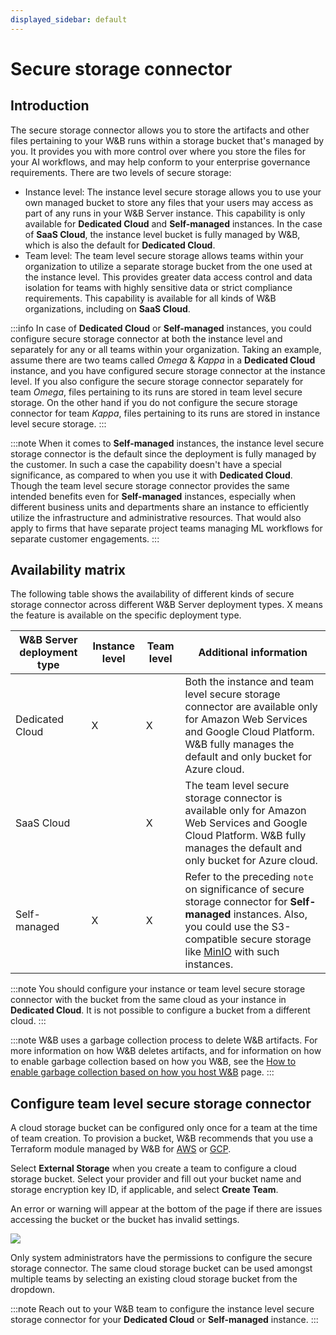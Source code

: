 ```yaml
---
displayed_sidebar: default
---
```


# Secure storage connector

## Introduction
The secure storage connector allows you to store the artifacts and other files pertaining to your W&B runs within a storage bucket that's managed by you. It provides you with more control over where you store the files for your AI workflows, and may help conform to your enterprise governance requirements. There are two levels of secure storage:

* Instance level: The instance level secure storage allows you to use your own managed bucket to store any files that your users may access as part of any runs in your W&B Server instance. This capability is only available for **Dedicated Cloud** and **Self-managed** instances. In the case of **SaaS Cloud**, the instance level bucket is fully managed by W&B, which is also the default for **Dedicated Cloud**. 
* Team level: The team level secure storage allows teams within your organization to utilize a separate storage bucket from the one used at the instance level. This provides greater data access control and data isolation for teams with highly sensitive data or strict compliance requirements. This capability is available for all kinds of W&B organizations, including on **SaaS Cloud**.

:::info
In case of **Dedicated Cloud** or **Self-managed** instances, you could configure secure storage connector at both the instance level and separately for any or all teams within your organization. Taking an example, assume there are two teams called _Omega_ & _Kappa_ in a **Dedicated Cloud** instance, and you have configured secure storage connector at the instance level. If you also configure the secure storage connector separately for team _Omega_, files pertaining to its runs are stored in team level secure storage. On the other hand if you do not configure the secure storage connector for team _Kappa_, files pertaining to its runs are stored in instance level secure storage.
:::

:::note
When it comes to **Self-managed** instances, the instance level secure storage connector is the default since the deployment is fully managed by the customer. In such a case the capability doesn't have a special significance, as compared to when you use it with **Dedicated Cloud**. Though the team level secure storage connector provides the same intended benefits even for **Self-managed** instances, especially when different business units and departments share an instance to efficiently utilize the infrastructure and administrative resources. That would also apply to firms that have separate project teams managing ML workflows for separate customer engagements.
:::

## Availability matrix
The following table shows the availability of different kinds of secure storage connector across different W&B Server deployment types. X means the feature is available on the specific deployment type.

| W&B Server deployment type | Instance level | Team level | Additional information |
|----------------------------|--------------------|----------------|------------------------|
| Dedicated Cloud | X | X | Both the instance and team level secure storage connector are available only for Amazon Web Services and Google Cloud Platform. W&B fully manages the default and only bucket for Azure cloud. |
| SaaS Cloud | | X | The team level secure storage connector is available only for Amazon Web Services and Google Cloud Platform. W&B fully manages the default and only bucket for Azure cloud. |
| Self-managed | X | X | Refer to the preceding `note` on significance of secure storage connector for **Self-managed** instances. Also, you could use the S3-compatible secure storage like [MinIO](https://github.com/minio/minio) with such instances. |

:::note
You should configure your instance or team level secure storage connector with the bucket from the same cloud as your instance in **Dedicated Cloud**. It is not possible to configure a bucket from a different cloud.
:::

:::note
W&B uses a garbage collection process to delete W&B artifacts. For more information on how W&B deletes artifacts, and for information on how to enable garbage collection based on how you W&B, see the [How to enable garbage collection based on how you host W&B](../artifacts/delete-artifacts.md#how-to-enable-garbage-collection-based-on-how-wb-is-hosted) page.
:::

## Configure team level secure storage connector
A cloud storage bucket can be configured only once for a team at the time of team creation. To provision a bucket, W&B recommends that you use a Terraform module managed by W&B for [AWS](https://github.com/wandb/terraform-aws-wandb/tree/main/modules/secure_storage_connector) or [GCP](https://github.com/wandb/terraform-google-wandb/tree/main/modules/secure_storage_connector).

Select **External Storage** when you create a team to configure a cloud storage bucket. Select your provider and fill out your bucket name and storage encryption key ID, if applicable, and select **Create Team**.

An error or warning will appear at the bottom of the page if there are issues accessing the bucket or the bucket has invalid settings.

![](/images/hosting/prod_setup_secure_storage.png)

Only system administrators have the permissions to configure the secure storage connector. The same cloud storage bucket can be used amongst multiple teams by selecting an existing cloud storage bucket from the dropdown.

:::note
Reach out to your W&B team to configure the instance level secure storage connector for your **Dedicated Cloud** or **Self-managed** instance.
:::